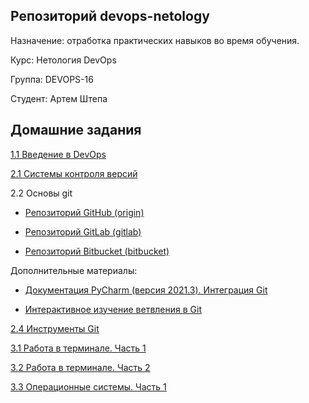 ## Репозиторий devops-netology

Назначение: отработка практических навыков во время обучения.

Курс: Нетология DevOps

Группа: DEVOPS-16

Студент: Артем Штепа

## Домашние задания

[1.1 Введение в DevOps](homework/1.1/README.md)

[2.1 Системы контроля версий](terraform/README.md)

2.2 Основы git

- [Репозиторий GitHub (origin)](https://github.com/ArtemShtepa/devops-netology)

- [Репозиторий GitLab (gitlab)](https://gitlab.com/ArtemShtepa/devops-netology)

- [Репозиторий Bitbucket (bitbucket)](https://bitbucket.org/artem_shtepa/devops-netology/src/main/)

Дополнительные материалы:

- [Документация PyCharm (версия 2021.3). Интеграция Git](https://www.jetbrains.com/help/pycharm/2021.3/using-git-integration.html)

- [Интерактивное изучение ветвления в Git](https://learngitbranching.js.org/?locale=ru_RU)

[2.4 Инструменты Git](homework/2.4/README.md)

[3.1 Работа в терминале. Часть 1](homework/3.1/README.md)

[3.2 Работа в терминале. Часть 2](homework/3.2/README.md)

[3.3 Операционные системы. Часть 1](homework/3.3/README.md)

